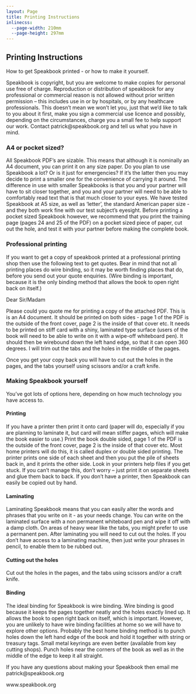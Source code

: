```yaml
---
layout: Page
title: Printing Instructions
inlinecss:
  --page-width: 210mm
  --page-height: 297mm
---
```

<div class="page">
  <div class="flex-v items-align-center">
    <SpeakBookTextFourColorBkg class="speakbook-title fsize-12 p-1 bold text-center" text="SPEAKBOOK"></SpeakBookTextFourColorBkg>
  </div>
  <h2>Printing Instructions</h2>
  <p>How to get Speakbook printed - or how to make it yourself.</p>
  <p>Speakbook is copyright, but you are welcome to make copies for personal use free of charge. Reproduction or distribution of speakbook for any professional or commercial reason is not allowed without prior written permission – this includes use in or by hospitals, or by any healthcare professionals. This doesn’t mean we won’t let you, just that we’d like to talk to you about it first, make you sign a commercial use licence and possibly, depending on the circumstances, charge you a small fee to help support our work. Contact patrick@speakbook.org and tell us what you have in mind.</p>
  <h3>A4 or pocket sized?</h3>
  <p>All Speakbook PDF’s are sizable. This means that although it is nominally an A4 document, you can print it on any size paper. Do you plan to use Speakbook a lot? Or is it just for emergencies? If it’s the latter then you may decide to print a smaller one for the convenience of carrying it around. The difference in use with smaller Speakbooks is that you and your partner will have to sit closer together, and you and your partner will need to be able to comfortably read text that is that much closer to your eyes. We have tested Speakbook at A5 size, as well as ‘letter’, the standard American paper size - and they both work fine with our test subject’s eyesight. Before printing a pocket sized Speakbook however, we recommend that you print the training page (pages 24 and 25 of the PDF) on a pocket sized piece of paper, cut out the hole, and test it with your partner before making the complete book.</p>
  <h3>Professional printing</h3>
  <p>If you want to get a copy of speakbook printed at a professional printing shop then use the following text to get quotes. Bear in mind that not all printing places do wire binding, so it may be worth finding places that do, before you send out your quote enquiries. (Wire binding is important, because it is the only binding method that allows the book to open right back on itself.)</p>
  <div class="my-3"></div>
  <p>Dear Sir/Madam</p>
  <p>Please could you quote me for printing a copy of the attached PDF. This is is an A4 document. It should be printed on both sides - page 1 of the PDF is the outside of the front cover, page 2 is the inside of that cover etc. It needs to be printed on stiff card with a shiny, laminated type surface (users of the book will need to be able to write on it with a wipe-off whiteboard pen). It should then be wirebound down the left hand edge, so that it can open 360 degrees. I will trim out the tabs and the holes in the middle of the pages.</p>
  <p>Once you get your copy back you will have to cut out the holes in the pages, and the tabs yourself using scissors and/or a craft knife.</p>
</div>
<div class="page">
  <h3>Making Speakbook yourself</h3>
  <p>You’ve got lots of options here, depending on how much technology you have access to.</p>
  <h4>Printing</h4>
  <p>If you have a printer then print it onto card (paper will do, especially if you are planning to laminate it, but card will mean stiffer pages, which will make the book easier to use.) Print the book double sided, page 1 of the PDF is the outside of the front cover, page 2 is the inside of that cover etc. Most home printers will do this, it is called duplex or double sided printing. The printer prints one side of each sheet and then you put the pile of sheets back in, and it prints the other side. Look in your printers help files if you get stuck. If you can’t manage this, don’t worry – just print it on separate sheets and glue them back to back. If you don’t have a printer, then Speakbook can easily be copied out by hand.</p>
  <h4>Laminating</h4>
  <p>Laminating Speakbook means that you can easily alter the words and phrases that you write on it - as your needs change. You can write on the laminated surface with a non permanent whiteboard pen and wipe it off with a damp cloth. On areas of heavy wear like the tabs, you might prefer to use a permanent pen. After laminating you will need to cut out the holes. If you don’t have access to a laminating machine, then just write your phrases in pencil, to enable them to be rubbed out.</p>
  <h4>Cutting out the holes</h4>
  <p>Cut out the holes in the pages, and the tabs using scissors and/or a craft knife.</p>
  <h4>Binding</h4>
  <p>The ideal binding for Speakbook is wire binding. Wire binding is good because it keeps the pages together neatly and the holes exactly lined up. It allows the book to open right back on itself, which is important. However, you are unlikely to have wire binding facilities at home so we will have to explore other options. Probably the best home binding method is to punch holes down the left hand edge of the book and hold it together with string or treasury tags. Small metal keyrings are even better (available from key cutting shops). Punch holes near the corners of the book as well as in the middle of the edge to keep it all straight.</p>
</div>
<div class="page">
  <p class="fsize-8 bold">If you have any questions about making your Speakbook then email me patrick@speakbook.org</p>
  <p class="fsize-9 bold text-center">www.speakbook.org</p>
</div>
